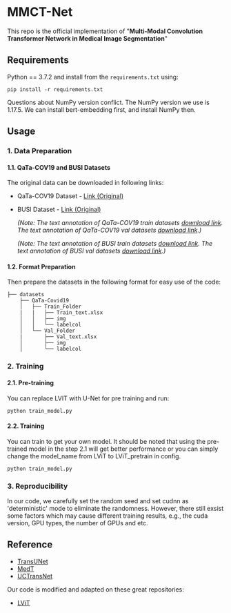 # MMCT-Net


This repo is the official implementation of "**Multi-Modal Convolution Transformer Network in Medical Image Segmentation**"

## Requirements

Python == 3.7.2 and install from the ```requirements.txt``` using:
```angular2html
pip install -r requirements.txt
```
Questions about NumPy version conflict. The NumPy version we use is 1.17.5. We can install bert-embedding first, and install NumPy then.

## Usage

### 1. Data Preparation
#### 1.1. QaTa-COV19 and BUSI Datasets
The original data can be downloaded in following links:
* QaTa-COV19 Dataset - [Link (Original)](https://www.kaggle.com/datasets/aysendegerli/qatacov19-dataset)

* BUSI Dataset - [Link (Original)](https://scholar.cu.edu.eg/?q=afahmy/pages/dataset)

  *(Note: The text annotation of QaTa-COV19 train datasets [download link](https://docs.google.com/spreadsheets/d/11PQ3vwO4ZBJaw5kzAQgpPkB_UaureD5q/edit?usp=drive_link&ouid=105099223925277018244&rtpof=true&sd=true).
  The text annotation of QaTa-COV19 val datasets [download link](https://docs.google.com/spreadsheets/d/1XyG4uiJ0SLqHIZMquDTV_TEiXAABMgPa/edit?usp=drive_link&ouid=105099223925277018244&rtpof=true&sd=true).)*
  
  *(Note: The text annotation of BUSI train datasets [download link](https://docs.google.com/spreadsheets/d/1_AzOgBZKzgG8E3_LvXR1_wxCPIO4n5I-/edit?usp=sharing&ouid=105099223925277018244&rtpof=true&sd=true).
  The text annotation of BUSI val datasets [download link](https://docs.google.com/spreadsheets/d/1JDpF_EVxOGt5u-hIiSevIBeXQGNe0Np5/edit?usp=sharing&ouid=105099223925277018244&rtpof=true&sd=true).)*
  

#### 1.2. Format Preparation

Then prepare the datasets in the following format for easy use of the code:

```angular2html
├── datasets
    ├── QaTa-Covid19
    │   ├── Train_Folder
    |   |   ├── Train_text.xlsx
    │   │   ├── img
    │   │   └── labelcol
    │   └── Val_Folder
    |	    ├── Val_text.xlsx
    │       ├── img
    │       └── labelcol
```



### 2. Training

#### 2.1. Pre-training
You can replace LVIT with U-Net for pre training and run:
```angular2html
python train_model.py
```

#### 2.2. Training

You can train to get your own model. It should be noted that using the pre-trained model in the step 2.1 will get better performance or you can simply change the model_name from LViT to LViT_pretrain in config.

```angular2html
python train_model.py
```

### 3. Reproducibility

In our code, we carefully set the random seed and set cudnn as 'deterministic' mode to eliminate the randomness. However, there still exsist some factors which may cause different training results, e.g., the cuda version, GPU types, the number of GPUs and etc.


## Reference


* [TransUNet](https://github.com/Beckschen/TransUNet) 
* [MedT](https://github.com/jeya-maria-jose/Medical-Transformer)
* [UCTransNet](https://github.com/McGregorWwww/UCTransNet)

Our code is modified and adapted on these great repositories:
* [LViT](https://github.com/HUANGLIZI/LViT)
